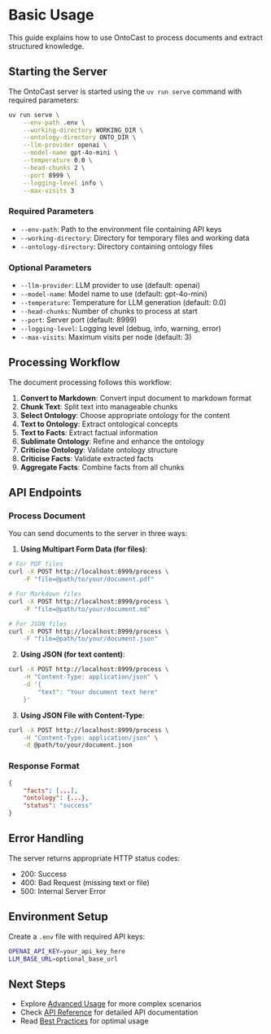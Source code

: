 # Basic Usage

This guide explains how to use OntoCast to process documents and extract structured knowledge.

## Starting the Server

The OntoCast server is started using the `uv run serve` command with required parameters:

```bash
uv run serve \
    --env-path .env \
    --working-directory WORKING_DIR \
    --ontology-directory ONTO_DIR \
    --llm-provider openai \
    --model-name gpt-4o-mini \
    --temperature 0.0 \
    --head-chunks 2 \
    --port 8999 \
    --logging-level info \
    --max-visits 3
```

### Required Parameters

- `--env-path`: Path to the environment file containing API keys
- `--working-directory`: Directory for temporary files and working data
- `--ontology-directory`: Directory containing ontology files

### Optional Parameters

- `--llm-provider`: LLM provider to use (default: openai)
- `--model-name`: Model name to use (default: gpt-4o-mini)
- `--temperature`: Temperature for LLM generation (default: 0.0)
- `--head-chunks`: Number of chunks to process at start
- `--port`: Server port (default: 8999)
- `--logging-level`: Logging level (debug, info, warning, error)
- `--max-visits`: Maximum visits per node (default: 3)

## Processing Workflow

The document processing follows this workflow:

1. **Convert to Markdown**: Convert input document to markdown format
2. **Chunk Text**: Split text into manageable chunks
3. **Select Ontology**: Choose appropriate ontology for the content
4. **Text to Ontology**: Extract ontological concepts
5. **Text to Facts**: Extract factual information
6. **Sublimate Ontology**: Refine and enhance the ontology
7. **Criticise Ontology**: Validate ontology structure
8. **Criticise Facts**: Validate extracted facts
9. **Aggregate Facts**: Combine facts from all chunks

## API Endpoints

### Process Document

You can send documents to the server in three ways:

1. **Using Multipart Form Data (for files)**:
```bash
# For PDF files
curl -X POST http://localhost:8999/process \
    -F "file=@path/to/your/document.pdf"

# For Markdown files
curl -X POST http://localhost:8999/process \
    -F "file=@path/to/your/document.md"

# For JSON files
curl -X POST http://localhost:8999/process \
    -F "file=@path/to/your/document.json"
```

2. **Using JSON (for text content)**:
```bash
curl -X POST http://localhost:8999/process \
    -H "Content-Type: application/json" \
    -d '{
        "text": "Your document text here"
    }'
```

3. **Using JSON File with Content-Type**:
```bash
curl -X POST http://localhost:8999/process \
    -H "Content-Type: application/json" \
    -d @path/to/your/document.json
```

### Response Format

```json
{
    "facts": [...],
    "ontology": {...},
    "status": "success"
}
```

## Error Handling

The server returns appropriate HTTP status codes:

- 200: Success
- 400: Bad Request (missing text or file)
- 500: Internal Server Error

## Environment Setup

Create a `.env` file with required API keys:

```bash
OPENAI_API_KEY=your_api_key_here
LLM_BASE_URL=optional_base_url
```

## Next Steps

- Explore [Advanced Usage](advanced_usage.md) for more complex scenarios
- Check [API Reference](../reference/index.md) for detailed API documentation
- Read [Best Practices](../user_guide/best_practices.md) for optimal usage 